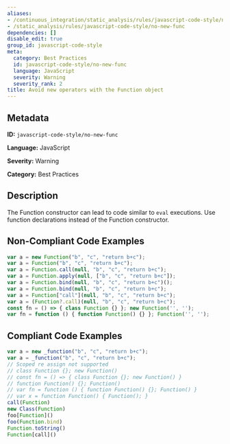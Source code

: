 ```yaml
---
aliases:
- /continuous_integration/static_analysis/rules/javascript-code-style/no-new-func
- /static_analysis/rules/javascript-code-style/no-new-func
dependencies: []
disable_edit: true
group_id: javascript-code-style
meta:
  category: Best Practices
  id: javascript-code-style/no-new-func
  language: JavaScript
  severity: Warning
  severity_rank: 2
title: Avoid new operators with the Function object
---
```

<!--  SOURCED FROM https://github.com/DataDog/datadog-static-analyzer-rule-docs -->


## Metadata
**ID:** `javascript-code-style/no-new-func`

**Language:** JavaScript

**Severity:** Warning

**Category:** Best Practices

## Description
The Function constructor can lead to code similar to `eval` executions. Use function declarations instead of the Function constructor.

## Non-Compliant Code Examples
```javascript
var a = new Function("b", "c", "return b+c");
var a = Function("b", "c", "return b+c");
var a = Function.call(null, "b", "c", "return b+c");
var a = Function.apply(null, ["b", "c", "return b+c"]);
var a = Function.bind(null, "b", "c", "return b+c")();
var a = Function.bind(null, "b", "c", "return b+c");
var a = Function["call"](null, "b", "c", "return b+c");
var a = (Function?.call)(null, "b", "c", "return b+c");
const fn = () => { class Function {} }; new Function('', '');
var fn = function () { function Function() {} }; Function('', '');
```

## Compliant Code Examples
```javascript
var a = new _function("b", "c", "return b+c");
var a = _function("b", "c", "return b+c");
// Scoped re assign not supported
// class Function {}; new Function()
// const fn = () => { class Function {}; new Function() }
// function Function() {}; Function()
// var fn = function () { function Function() {}; Function() }
// var x = function Function() { Function(); }
call(Function)
new Class(Function)
foo[Function]()
foo(Function.bind)
Function.toString()
Function[call]()
```
